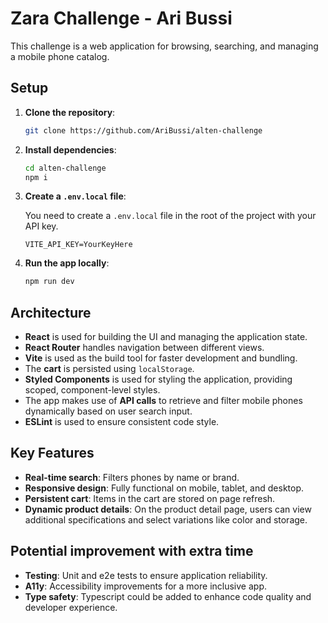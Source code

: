 # Zara Challenge - Ari Bussi

This challenge is a web application for browsing, searching, and managing a mobile phone catalog.

## Setup

1. **Clone the repository**:

   ```bash
   git clone https://github.com/AriBussi/alten-challenge
   ```

2. **Install dependencies**:

   ```bash
   cd alten-challenge
   npm i
   ```

3. **Create a `.env.local` file**:

   You need to create a `.env.local` file in the root of the project with your API key.

   ```plaintext
   VITE_API_KEY=YourKeyHere
   ```

4. **Run the app locally**:

   ```bash
   npm run dev
   ```

## Architecture

- **React** is used for building the UI and managing the application state.
- **React Router** handles navigation between different views.
- **Vite** is used as the build tool for faster development and bundling.
- The **cart** is persisted using `localStorage`.
- **Styled Components** is used for styling the application, providing scoped, component-level styles.
- The app makes use of **API calls** to retrieve and filter mobile phones dynamically based on user search input.
- **ESLint** is used to ensure consistent code style.

## Key Features

- **Real-time search**: Filters phones by name or brand.
- **Responsive design**: Fully functional on mobile, tablet, and desktop.
- **Persistent cart**: Items in the cart are stored on page refresh.
- **Dynamic product details**: On the product detail page, users can view additional specifications and select variations like color and storage.

## Potential improvement with extra time

- **Testing**: Unit and e2e tests to ensure application reliability.
- **A11y**: Accessibility improvements for a more inclusive app.
- **Type safety**: Typescript could be added to enhance code quality and developer experience.
